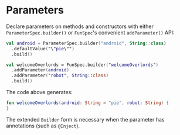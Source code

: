 Parameters
==========

Declare parameters on methods and constructors with either `ParameterSpec.builder()` or
`FunSpec`'s convenient `addParameter()` API:

```kotlin
val android = ParameterSpec.builder("android", String::class)
  .defaultValue("\"pie\"")
  .build()

val welcomeOverlords = FunSpec.builder("welcomeOverlords")
  .addParameter(android)
  .addParameter("robot", String::class)
  .build()
```

The code above generates:

```kotlin
fun welcomeOverlords(android: String = "pie", robot: String) {
}
```

The extended `Builder` form is necessary when the parameter has annotations (such as `@Inject`).
